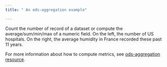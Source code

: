 ```yaml
---
title: " An ods-aggregation example"

---
```


Count the number of record of a dataset or compute the average/sum/min/max of a numeric field. 
On the left, the number of US hospitals. On the right, the average humidity in France recorded these past 11 years. 

For more information about how to compute metrics, see [ods-aggregation resource](/widget-tricks/ods-aggregation).
